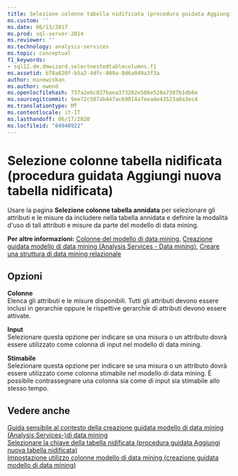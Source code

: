 ```yaml
---
title: Selezione colonne tabella nidificata (procedura guidata Aggiungi nuova tabella nidificata) | Microsoft Docs
ms.custom: ''
ms.date: 06/13/2017
ms.prod: sql-server-2014
ms.reviewer: ''
ms.technology: analysis-services
ms.topic: conceptual
f1_keywords:
- sql12.dm.dmwizard.selectnestedtablecolumns.f1
ms.assetid: b78a820f-b5a2-4dfc-809a-8d6a949a3f3a
author: minewiskan
ms.author: owend
ms.openlocfilehash: 737a2e6c837baea373262e586e528a7307b1db6e
ms.sourcegitcommit: 9ee72c507ab447ac69014a7eea4e43523a0a3ec4
ms.translationtype: MT
ms.contentlocale: it-IT
ms.lasthandoff: 06/17/2020
ms.locfileid: "84940922"
---
```

# <a name="select-nested-table-columns-add-new-nested-table-wizard"></a>Selezione colonne tabella nidificata (procedura guidata Aggiungi nuova tabella nidificata)
  Usare la pagina **Selezione colonne tabella annidata** per selezionare gli attributi e le misure da includere nella tabella annidata e definire la modalità d'uso di tali attributi e misure da parte del modello di data mining.  
  
 **Per altre informazioni:** [Colonne del modello di data mining](data-mining/mining-model-columns.md), [Creazione guidata modello di data mining &#40;Analysis Services - Data mining&#41;](data-mining/data-mining-wizard-analysis-services-data-mining.md), [Creare una struttura di data mining relazionale](data-mining/create-a-relational-mining-structure.md)  
  
## <a name="options"></a>Opzioni  
 **Colonne**  
 Elenca gli attributi e le misure disponibili. Tutti gli attributi devono essere inclusi in gerarchie oppure le rispettive gerarchie di attributi devono essere attivate.  
  
 **Input**  
 Selezionare questa opzione per indicare se una misura o un attributo dovrà essere utilizzato come colonna di input nel modello di data mining.  
  
 **Stimabile**  
 Selezionare questa opzione per indicare se una misura o un attributo dovrà essere utilizzato come colonna stimabile nel modello di data mining. È possibile contrassegnare una colonna sia come di input sia stimabile allo stesso tempo.  
  
## <a name="see-also"></a>Vedere anche  
 [Guida sensibile al contesto della creazione guidata modello di data mining &#40;Analysis Services-&#41;di data mining](data-mining-wizard-f1-help-analysis-services-data-mining.md)   
 [Selezionare la chiave della tabella nidificata &#40;procedura guidata Aggiungi nuova tabella nidificata&#41;](select-nested-table-key-add-new-nested-table-wizard.md)   
 [Impostazione utilizzo colonne modello di data mining &#40;creazione guidata modello di data mining&#41;](specify-mining-model-column-usage-data-mining-wizard.md)  
  
  

